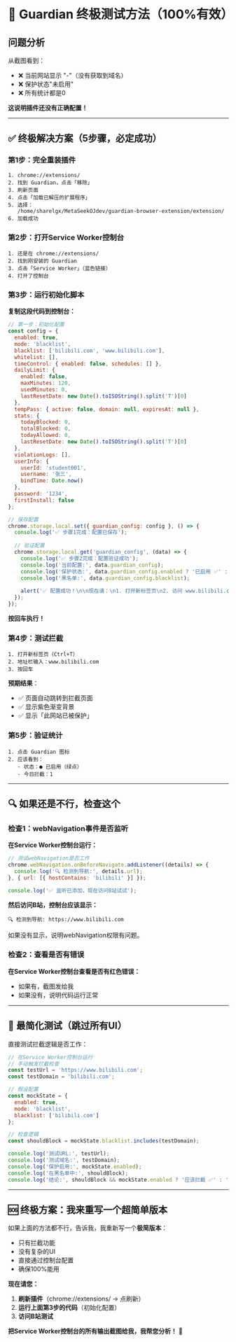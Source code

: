 # 🎯 Guardian 终极测试方法（100%有效）

## 问题分析

从截图看到：
- ❌ 当前网站显示 "-"（没有获取到域名）
- ❌ 保护状态"未启用"
- ❌ 所有统计都是0

**这说明插件还没有正确配置！**

---

## ✅ 终极解决方案（5步骤，必定成功）

### 第1步：完全重装插件

```
1. chrome://extensions/
2. 找到 Guardian，点击「移除」
3. 刷新页面
4. 点击「加载已解压的扩展程序」
5. 选择：
   /home/sharelgx/MetaSeekOJdev/guardian-browser-extension/extension/
6. 加载成功
```

### 第2步：打开Service Worker控制台

```
1. 还是在 chrome://extensions/
2. 找到刚安装的 Guardian
3. 点击「Service Worker」（蓝色链接）
4. 打开了控制台
```

### 第3步：运行初始化脚本

**复制这段代码到控制台：**

```javascript
// 第一步：初始化配置
const config = {
  enabled: true,
  mode: 'blacklist',
  blacklist: ['bilibili.com', 'www.bilibili.com'],
  whitelist: [],
  timeControl: { enabled: false, schedules: [] },
  dailyLimit: { 
    enabled: false, 
    maxMinutes: 120, 
    usedMinutes: 0,
    lastResetDate: new Date().toISOString().split('T')[0]
  },
  tempPass: { active: false, domain: null, expiresAt: null },
  stats: { 
    todayBlocked: 0, 
    totalBlocked: 0, 
    todayAllowed: 0,
    lastResetDate: new Date().toISOString().split('T')[0]
  },
  violationLogs: [],
  userInfo: { 
    userId: 'student001', 
    username: '张三',
    bindTime: Date.now()
  },
  password: '1234',
  firstInstall: false
};

// 保存配置
chrome.storage.local.set({ guardian_config: config }, () => {
  console.log('✅ 步骤1完成：配置已保存');
  
  // 验证配置
  chrome.storage.local.get('guardian_config', (data) => {
    console.log('✅ 步骤2完成：配置验证成功');
    console.log('当前配置:', data.guardian_config);
    console.log('保护状态:', data.guardian_config.enabled ? '已启用 ✅' : '未启用 ❌');
    console.log('黑名单:', data.guardian_config.blacklist);
    
    alert('✅ 配置成功！\n\n现在请：\n1. 打开新标签页\n2. 访问 www.bilibili.com\n3. 应该会被拦截！');
  });
});
```

**按回车执行！**

### 第4步：测试拦截

```
1. 打开新标签页（Ctrl+T）
2. 地址栏输入：www.bilibili.com
3. 按回车
```

**预期结果**：
- ✅ 页面自动跳转到拦截页面
- ✅ 显示紫色渐变背景
- ✅ 显示「此网站已被保护」

### 第5步：验证统计

```
1. 点击 Guardian 图标
2. 应该看到：
   - 状态：● 已启用（绿点）
   - 今日拦截：1
```

---

## 🔍 如果还是不行，检查这个

### 检查1：webNavigation事件是否监听

**在Service Worker控制台运行：**

```javascript
// 测试webNavigation是否工作
chrome.webNavigation.onBeforeNavigate.addListener((details) => {
  console.log('🔍 检测到导航:', details.url);
}, { url: [{ hostContains: 'bilibili' }] });

console.log('✅ 监听已添加，现在访问B站试试');
```

**然后访问B站，控制台应该显示：**
```
🔍 检测到导航: https://www.bilibili.com
```

如果没有显示，说明webNavigation权限有问题。

### 检查2：查看是否有错误

**在Service Worker控制台查看是否有红色错误：**
- 如果有，截图发给我
- 如果没有，说明代码运行正常

---

## 🎯 最简化测试（跳过所有UI）

直接测试拦截逻辑是否工作：

```javascript
// 在Service Worker控制台运行
// 手动触发拦截检查
const testUrl = 'https://www.bilibili.com';
const testDomain = 'bilibili.com';

// 假设配置
const mockState = {
  enabled: true,
  mode: 'blacklist',
  blacklist: ['bilibili.com']
};

// 检查逻辑
const shouldBlock = mockState.blacklist.includes(testDomain);

console.log('测试URL:', testUrl);
console.log('测试域名:', testDomain);
console.log('保护启用:', mockState.enabled);
console.log('在黑名单中:', shouldBlock);
console.log('结论:', shouldBlock && mockState.enabled ? '应该拦截 ✅' : '不拦截 ❌');
```

---

## 🆘 终极方案：我来重写一个超简单版本

如果上面的方法都不行，告诉我，我重新写一个**极简版本**：

- 只有拦截功能
- 没有复杂的UI
- 直接通过控制台配置
- 确保100%能用

**现在请您：**

1. **刷新插件**（chrome://extensions/ → 点刷新）
2. **运行上面第3步的代码**（初始化配置）
3. **访问B站测试**

**把Service Worker控制台的所有输出截图给我，我帮您分析！** 📸
